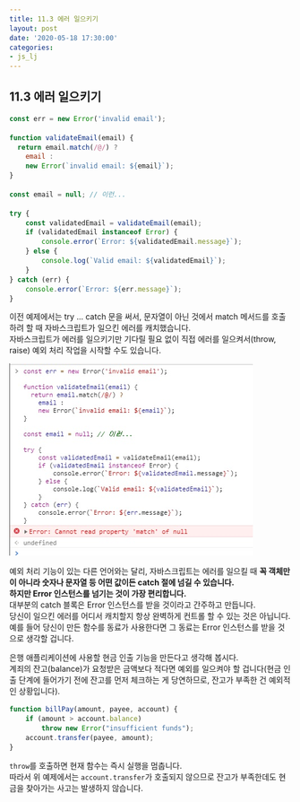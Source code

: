 ```yaml
---
title: 11.3 에러 일으키기
layout: post
date: '2020-05-18 17:30:00'
categories:
- js_lj
---
```


## 11.3 에러 일으키기

```javascript
const err = new Error('invalid email');

function validateEmail(email) {
  return email.match(/@/) ?
    email :
    new Error(`invalid email: ${email}`);
}

const email = null; // 이런...

try {
    const validatedEmail = validateEmail(email);
    if (validatedEmail instanceof Error) {
        console.error(`Error: ${validatedEmail.message}`);
    } else {
        console.log(`Valid email: ${validatedEmail}`);
    }
} catch (err) {
    console.error(`Error: ${err.message}`);
}
```

이전 예제에서는 try ... catch 문을 써서, 문자열이 아닌 것에서 match 메서드를 호출하려 할 때 자바스크립트가 일으킨 에러를 캐치했습니다.  
자바스크립트가 에러를 일으키기만 기다릴 필요 없이 직접 에러를 일으켜서(throw, raise) 예외 처리 작업을 시작할 수도 있습니다.

![](/static/img/learningjs/image86.jpg)

예외 처리 기능이 있는 다른 언어와는 달리, 자바스크립트는 에러를 일으킬 때 **꼭 객체만이 아니라 숫자나 문자열 등 어떤 값이든 catch 절에 넘길 수 있습니다.**  
**하지만 Error 인스턴스를 넘기는 것이 가장 편리합니다.**  
대부분의 catch 블록은 Error 인스턴스를 받을 것이라고 간주하고 만듭니다.  
당신이 일으킨 에러를 어디서 캐치할지 항상 완벽하게 컨트롤 할 수 있는 것은 아닙니다.  
예를 들어 당신이 만든 함수를 동료가 사용한다면 그 동료는 Error 인스턴스를 받을 것으로 생각할 겁니다.

은행 애플리케이션에 사용할 현금 인출 기능을 만든다고 생각해 봅시다.  
계죄의 잔고(balance)가 요청받은 금액보다 적다면 예외를 일으켜야 할 겁니다(현금 인출 단계에 들어가기 전에 잔고를 먼저 체크하는 게 당연하므로, 잔고가 부족한 건 예외적인 상황입니다).

```javascript
function billPay(amount, payee, account) {
    if (amount > account.balance)
        throw new Error("insufficient funds");
    account.transfer(payee, amount);
}
```

`throw`를 호출하면 현재 함수는 즉시 실행을 멈춥니다.  
따라서 위 예제에서는 `account.transfer`가 호출되지 않으므로 잔고가 부족한데도 현금을 찾아가는 사고는 발생하지 않습니다.